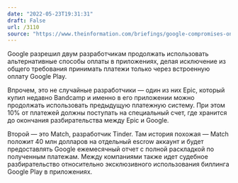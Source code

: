 ```yaml
---
date: "2022-05-23T19:31:31"
draft: False
url: /3110
source: "https://www.theinformation.com/briefings/google-compromises-on-app-store-payments-pending-lawsuits?rc=ukjmk2"
---
```


Google разрешил двум разработчикам продолжать использовать альтернативные способы оплаты в приложениях, делая исключение из общего требования принимать платежи только через встроенную оплату Google Play. 

Впрочем, это не случайные разработчики — один из них Epic, который купил недавно Bandcamp и именно в его приложении можно продолжать использовать предыдущую платежную систему. При этом 10% от платежей должны поступать на специальный счет, где хранится до окончания разбирательства между Epic и Google.

Второй — это Match, разработчик Tinder. Там история похожая — Match положит 40 млн долларов на отдельный escrow аккаунт и будет предоставлять Google ежемесячный отчет с полной раскладкой по полученным платежам. Между компаниями также идет судебное разбирательство относительно эксклюзивного использования биллинга Google Play в приложениях.
